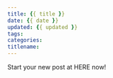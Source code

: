 ```yaml
---
title: {{ title }}
date: {{ date }}
updated: {{ updated }}
tags:
categories:
titlename:
---
```

Start your new post at HERE now!  
